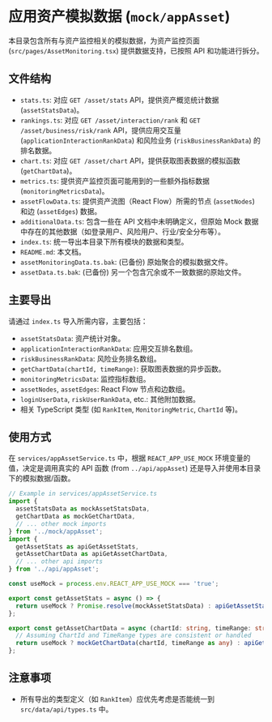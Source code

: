 # 应用资产模拟数据 (`mock/appAsset`)

本目录包含所有与资产监控相关的模拟数据，为资产监控页面 (`src/pages/AssetMonitoring.tsx`) 提供数据支持，已按照 API 和功能进行拆分。

## 文件结构

- `stats.ts`: 对应 `GET /asset/stats` API，提供资产概览统计数据 (`assetStatsData`)。
- `rankings.ts`: 对应 `GET /asset/interaction/rank` 和 `GET /asset/business/risk/rank` API，提供应用交互量 (`applicationInteractionRankData`) 和风险业务 (`riskBusinessRankData`) 的排名数据。
- `chart.ts`: 对应 `GET /asset/chart` API，提供获取图表数据的模拟函数 (`getChartData`)。
- `metrics.ts`: 提供资产监控页面可能用到的一些额外指标数据 (`monitoringMetricsData`)。
- `assetFlowData.ts`: 提供资产流图（React Flow）所需的节点 (`assetNodes`) 和边 (`assetEdges`) 数据。
- `additionalData.ts`: 包含一些在 API 文档中未明确定义，但原始 Mock 数据中存在的其他数据（如登录用户、风险用户、行业/安全分布等）。
- `index.ts`: 统一导出本目录下所有模块的数据和类型。
- `README.md`: 本文档。
- `assetMonitoringData.ts.bak`: (已备份) 原始聚合的模拟数据文件。
- `assetData.ts.bak`: (已备份) 另一个包含冗余或不一致数据的原始文件。

## 主要导出

请通过 `index.ts` 导入所需内容，主要包括：

*   `assetStatsData`: 资产统计对象。
*   `applicationInteractionRankData`: 应用交互排名数组。
*   `riskBusinessRankData`: 风险业务排名数组。
*   `getChartData(chartId, timeRange)`: 获取图表数据的异步函数。
*   `monitoringMetricsData`: 监控指标数组。
*   `assetNodes`, `assetEdges`: React Flow 节点和边数组。
*   `loginUserData`, `riskUserRankData`, etc.: 其他附加数据。
*   相关 TypeScript 类型 (如 `RankItem`, `MonitoringMetric`, `ChartId` 等)。

## 使用方式

在 `services/appAssetService.ts` 中，根据 `REACT_APP_USE_MOCK` 环境变量的值，决定是调用真实的 API 函数 (from `../api/appAsset`) 还是导入并使用本目录下的模拟数据/函数。

```typescript
// Example in services/appAssetService.ts
import {
  assetStatsData as mockAssetStatsData,
  getChartData as mockGetChartData,
  // ... other mock imports
} from '../mock/appAsset';
import {
  getAssetStats as apiGetAssetStats,
  getAssetChartData as apiGetAssetChartData,
  // ... other api imports
} from '../api/appAsset';

const useMock = process.env.REACT_APP_USE_MOCK === 'true';

export const getAssetStats = async () => {
  return useMock ? Promise.resolve(mockAssetStatsData) : apiGetAssetStats();
};

export const getAssetChartData = async (chartId: string, timeRange: string) => {
  // Assuming ChartId and TimeRange types are consistent or handled
  return useMock ? mockGetChartData(chartId, timeRange as any) : apiGetAssetChartData(chartId, timeRange as any);
};
```

## 注意事项

*   所有导出的类型定义（如 `RankItem`）应优先考虑是否能统一到 `src/data/api/types.ts` 中。
